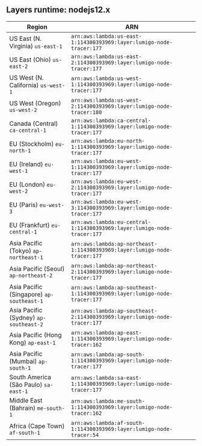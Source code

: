 Layers runtime: nodejs12.x
----
| Region | ARN |
| --- | --- |
|US East (N. Virginia)  `us-east-1`|`arn:aws:lambda:us-east-1:114300393969:layer:lumigo-node-tracer:177`|
|US East (Ohio)  `us-east-2`|`arn:aws:lambda:us-east-2:114300393969:layer:lumigo-node-tracer:177`|
|US West (N. California)  `us-west-1`|`arn:aws:lambda:us-west-1:114300393969:layer:lumigo-node-tracer:177`|
|US West (Oregon)  `us-west-2`|`arn:aws:lambda:us-west-2:114300393969:layer:lumigo-node-tracer:180`|
|Canada (Central)  `ca-central-1`|`arn:aws:lambda:ca-central-1:114300393969:layer:lumigo-node-tracer:177`|
|EU (Stockholm)  `eu-north-1`|`arn:aws:lambda:eu-north-1:114300393969:layer:lumigo-node-tracer:177`|
|EU (Ireland)  `eu-west-1`|`arn:aws:lambda:eu-west-1:114300393969:layer:lumigo-node-tracer:177`|
|EU (London)  `eu-west-2`|`arn:aws:lambda:eu-west-2:114300393969:layer:lumigo-node-tracer:177`|
|EU (Paris)  `eu-west-3`|`arn:aws:lambda:eu-west-3:114300393969:layer:lumigo-node-tracer:177`|
|EU (Frankfurt)  `eu-central-1`|`arn:aws:lambda:eu-central-1:114300393969:layer:lumigo-node-tracer:177`|
|Asia Pacific (Tokyo)  `ap-northeast-1`|`arn:aws:lambda:ap-northeast-1:114300393969:layer:lumigo-node-tracer:177`|
|Asia Pacific (Seoul)  `ap-northeast-2`|`arn:aws:lambda:ap-northeast-2:114300393969:layer:lumigo-node-tracer:177`|
|Asia Pacific (Singapore)  `ap-southeast-1`|`arn:aws:lambda:ap-southeast-1:114300393969:layer:lumigo-node-tracer:177`|
|Asia Pacific (Sydney)  `ap-southeast-2`|`arn:aws:lambda:ap-southeast-2:114300393969:layer:lumigo-node-tracer:177`|
|Asia Pacific (Hong Kong)  `ap-east-1`|`arn:aws:lambda:ap-east-1:114300393969:layer:lumigo-node-tracer:162`|
|Asia Pacific (Mumbai)  `ap-south-1`|`arn:aws:lambda:ap-south-1:114300393969:layer:lumigo-node-tracer:177`|
|South America (São Paulo)  `sa-east-1`|`arn:aws:lambda:sa-east-1:114300393969:layer:lumigo-node-tracer:177`|
|Middle East (Bahrain)  `me-south-1`|`arn:aws:lambda:me-south-1:114300393969:layer:lumigo-node-tracer:162`|
|Africa (Cape Town)  `af-south-1`|`arn:aws:lambda:af-south-1:114300393969:layer:lumigo-node-tracer:54`|

